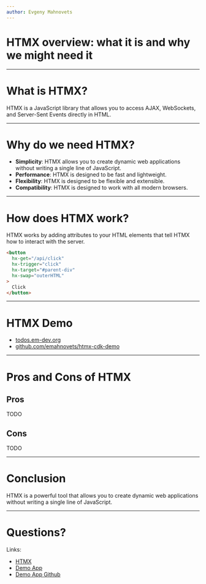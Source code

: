 ```yaml
---
author: Evgeny Mahnovets
---
```


# HTMX overview: what it is and why we might need it

---

# What is HTMX?

HTMX is a JavaScript library that allows you to access AJAX, WebSockets, and Server-Sent Events directly in HTML.

---

# Why do we need HTMX?

- **Simplicity**: HTMX allows you to create dynamic web applications without writing a single line of JavaScript.
- **Performance**: HTMX is designed to be fast and lightweight.
- **Flexibility**: HTMX is designed to be flexible and extensible.
- **Compatibility**: HTMX is designed to work with all modern browsers.

---

# How does HTMX work?

HTMX works by adding attributes to your HTML elements that tell HTMX how to interact with the server.

```html
<button
  hx-get="/api/click"
  hx-trigger="click"
  hx-target="#parent-div"
  hx-swap="outerHTML"
>
  Click
</button>
```

---

# HTMX Demo

* [todos.em-dev.org](https://todos.em-dev.org)
* [github.com/emahnovets/htmx-cdk-demo](https://github.com/emahnovets/htmx-cdk-demo)

---

# Pros and Cons of HTMX

## Pros

TODO

## Cons

TODO

---

# Conclusion

HTMX is a powerful tool that allows you to create dynamic web applications without writing a single line of JavaScript.

---

# Questions?

Links:
- [HTMX](https://htmx.org/)
- [Demo App](https://todos.em-dev.org)
- [Demo App Github](https://github.com/emahnovets/htmx-cdk-demo)
